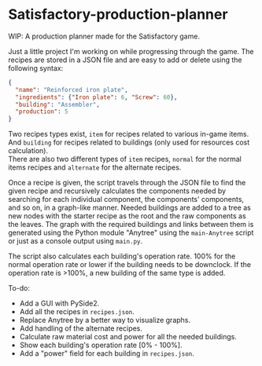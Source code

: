 # Satisfactory-production-planner

WIP: A production planner made for the Satisfactory game.

Just a little project I'm working on while progressing through the game. The recipes are stored in a JSON file and are easy to add or delete using the following syntax:   

```json
{
  "name": "Reinforced iron plate",
  "ingredients": {"Iron plate": 6, "Screw": 60},
  "building": "Assembler",
  "production": 5
}
```

Two recipes types exist, `item` for recipes related to various in-game items. And `building` for recipes related to buildings (only used for resources cost calculation).  
There are also two different types of `item` recipes, `normal` for the normal items recipes and `alternate` for the alternate recipes.

Once a recipe is given, the script travels through the JSON file to find the given recipe and recursively calculates the components needed by searching for each individual component, the components' components, and so on, in a graph-like manner. Needed buildings are added to a tree as new nodes with the starter recipe as the root and the raw components as the leaves. The graph with the required buildings and links between them is generated using the Python module "Anytree" using the `main-Anytree` script or just as a console output using `main.py`. 

The script also calculates each building's operation rate. 100% for the normal operation rate or lower if the building needs to be downclock. If the operation rate is >100%, a new building of the same type is added.

To-do:
+ Add a GUI with PySide2.
+ Add all the recipes in `recipes.json`.
+ Replace Anytree by a better way to visualize graphs.
+ Add handling of the alternate recipes.
+ Calculate raw material cost and power for all the needed buildings.
+ Show each building's operation rate [0% - 100%].
+ Add a "power" field for each building in `recipes.json`.
